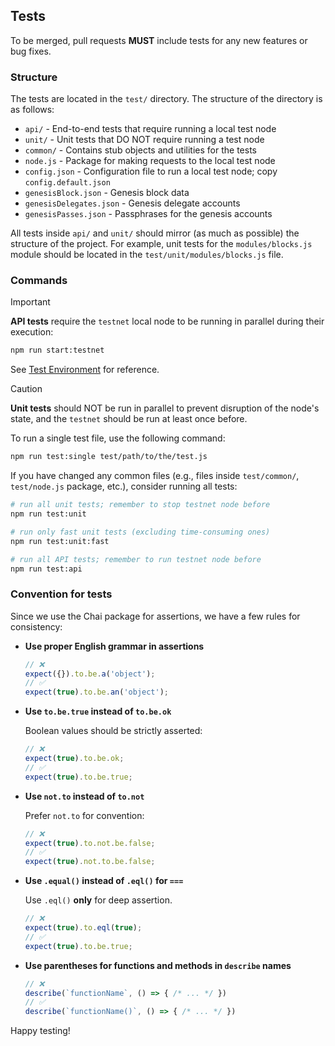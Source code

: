 ## Tests

To be merged, pull requests **MUST** include tests for any new features or bug fixes.

### Structure

The tests are located in the `test/` directory. The structure of the directory is as follows:

- `api/` - End-to-end tests that require running a local test node
- `unit/` - Unit tests that DO NOT require running a test node
- `common/` - Contains stub objects and utilities for the tests
- `node.js` - Package for making requests to the local test node
- `config.json` - Configuration file to run a local test node; copy `config.default.json`
- `genesisBlock.json` - Genesis block data
- `genesisDelegates.json` - Genesis delegate accounts
- `genesisPasses.json` - Passphrases for the genesis accounts

All tests inside `api/` and `unit/` should mirror (as much as possible) the structure of the project. For example, unit tests for the `modules/blocks.js` module should be located in the `test/unit/modules/blocks.js` file.

### Commands

> [!IMPORTANT]
> **API tests** require the `testnet` local node to be running in parallel during their execution:

```sh
npm run start:testnet
```

See [Test Environment](../README.md#Test-Environment) for reference.

> [!CAUTION]
> **Unit tests** should NOT be run in parallel to prevent disruption of the node's state, and the `testnet` should be run at least once before.

To run a single test file, use the following command:

```sh
npm run test:single test/path/to/the/test.js
```

If you have changed any common files (e.g., files inside `test/common/`, `test/node.js` package, etc.), consider running all tests:

```sh
# run all unit tests; remember to stop testnet node before
npm run test:unit

# run only fast unit tests (excluding time-consuming ones)
npm run test:unit:fast

# run all API tests; remember to run testnet node before
npm run test:api
```

### Convention for tests

Since we use the Chai package for assertions, we have a few rules for consistency:

- **Use proper English grammar in assertions**

  ```js
  // ❌
  expect({}).to.be.a('object');
  // ✅
  expect(true).to.be.an('object');
  ```

- **Use `to.be.true` instead of `to.be.ok`**

  Boolean values should be strictly asserted:

  ```js
  // ❌
  expect(true).to.be.ok;
  // ✅
  expect(true).to.be.true;
  ```

- **Use `not.to` instead of `to.not`**

  Prefer `not.to` for convention:

  ```js
  // ❌
  expect(true).to.not.be.false;
  // ✅
  expect(true).not.to.be.false;
  ```

- **Use `.equal()` instead of `.eql()` for `===`**

  Use `.eql()` **only** for deep assertion.

  ```js
  // ❌
  expect(true).to.eql(true);
  // ✅
  expect(true).to.be.true;
  ```

- **Use parentheses for functions and methods in `describe` names**

  ```js
  // ❌
  describe(`functionName`, () => { /* ... */ })
  // ✅
  describe(`functionName()`, () => { /* ... */ })
  ```

Happy testing!
